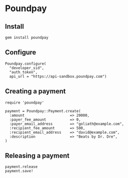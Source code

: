 Poundpay
========


Install
-------
    gem install poundpay


Configure
---------
    Poundpay.configure(
      "developer_sid",
      "auth_token",
      api_url = "https://api-sandbox.poundpay.com")


Creating a payment
------------------
    require 'poundpay'
  
    payment = Poundpay::Payment.create(
      :amount                     => 20000,
      :payer_fee_amount           => 0,
      :payer_email_address        => "goliath@example.com",
      :recipient_fee_amount       => 500,
      :recipient_email_address    => "david@example.com",
      :description                => "Beats by Dr. Dre",
    )

Releasing a payment
------------------
    payment.release
    payment.save!